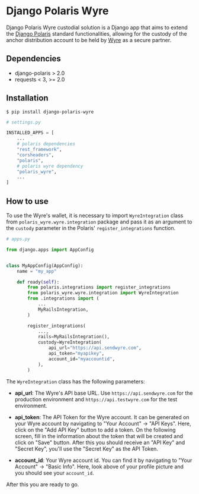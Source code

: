 # Django Polaris Wyre

Django Polaris Wyre custodial solution is a Django app that aims to extend the [Django Polaris](https://github.com/stellar/django-polaris) standard functionalities, allowing for the custody of the anchor distribution account to be held by [Wyre](https://www.sendwyre.com/) as a secure partner.

## Dependencies

- django-polaris > 2.0
- requests < 3, >= 2.0

## Installation

```shell
$ pip install django-polaris-wyre
```

```python
# settings.py

INSTALLED_APPS = [
    ...
    # polaris dependencies
    "rest_framework",
    "corsheaders",
    "polaris",
    # polaris wyre dependency
    "polaris_wyre",
    ...
]
```
## How to use

To use the Wyre's wallet, it is necessary to import `WyreIntegration` class from `polaris_wyre.wyre.integration` package and pass it as an argument to the `custody` parameter in the Polaris' `register_integrations` function.

```py
# apps.py

from django.apps import AppConfig


class MyAppConfig(AppConfig):
    name = "my_app"

    def ready(self):
        from polaris.integrations import register_integrations
        from polaris_wyre.wyre.integration import WyreIntegration
        from .integrations import (
            ...
            MyRailsIntegration,
        )

        register_integrations(
            ...,
            rails=MyRailsIntegration(),
            custody=WyreIntegration(
                api_url="https://api.sendwyre.com",
                api_token="myapikey",
                account_id="myaccountid",
            ),
        )
```

The `WyreIntegration` class has the following parameters:

- **api_url**: The Wyre's API base URL. Use `https://api.sendwyre.com` for the production environment and `https://api.testwyre.com` for the test environment.

- **api_token**: The API Token for the Wyre account. It can be generated on your Wyre account by navigating to "Your Account" -> "API Keys". Here, click on the "Add API Key" button to add a token. On the following screen, fill in the information about the token that will be created and click on "Save" button. After this you should receive an "API Key" and "Secret Key", you'll use the "Secret Key" as the API Token.

- **account_id**: Your Wyre account id. You can find it by navigating to "Your Account" -> "Basic Info". Here, look above of your profile picture and you should see your `account_id`.

After this you are ready to go.
